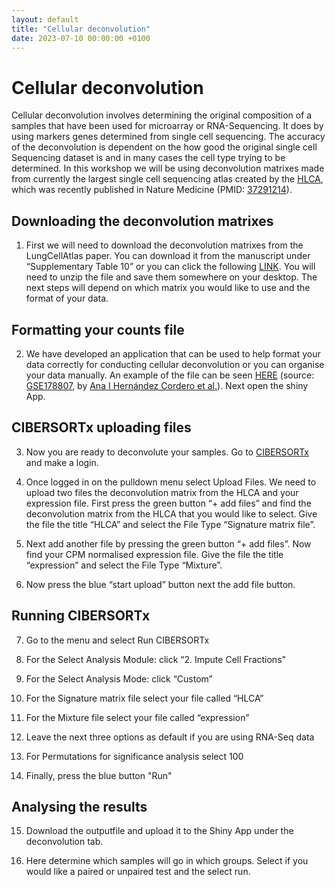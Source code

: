 ```yaml
---
layout: default
title: "Cellular deconvolution"
date: 2023-07-10 00:00:00 +0100
---
```

# Cellular deconvolution
Cellular deconvolution involves determining the original composition of a samples that have been used for microarray or RNA-Sequencing. It does by using markers genes determined from single cell sequencing. The accuracy of the deconvolution is dependent on the how good the original single cell Sequencing dataset is and in many cases the cell type trying to be determined. In this workshop we will be using deconvolution matrixes made from currently the largest single cell sequencing atlas created by the [HLCA](https://github.com/LungCellAtlas/HLCA), which was recently published in Nature Medicine (PMID: [37291214](https://pubmed.ncbi.nlm.nih.gov/37291214/)).


## Downloading the deconvolution matrixes 
1)	First we will need to download the deconvolution matrixes from the LungCellAtlas paper. You can download it from the manuscript under “Supplementary Table 10” or you can click the following [LINK](https://www.ncbi.nlm.nih.gov/pmc/articles/PMC10287567/bin/41591_2023_2327_MOESM6_ESM.zip). You will need to unzip the file and save them somewhere on your desktop. The next steps will depend on which matrix you would like to use and the format of your data.


## Formatting your counts file
2)	We have developed an application that can be used to help format your data correctly for conducting cellular deconvolution or you can organise your data manually. An example of the file can be seen [HERE](/assets/data/2023-07-10-mixture.tsv) (source: [GSE178807](https://www.ncbi.nlm.nih.gov/geo/query/acc.cgi?acc=GSE178807), by [Ana I Hernández Cordero et al.](https://doi.org/10.1164/rccm.202106-1440OC)). Next open the shiny App.


## CIBERSORTx uploading files
3)	Now you are ready to deconvolute your samples. Go to [CIBERSORTx](https://cibersortx.stanford.edu/) and make a login.

4)	Once logged in on the pulldown menu select Upload Files. We need to upload two files the deconvolution matrix from the HLCA and your expression file. First press the green button “+ add files” and find the deconvolution matrix from the HLCA that you would like to select. Give the file the title “HLCA” and select the File Type “Signature matrix file”.

5)	Next add another file by pressing the green button “+ add files”.  Now find your CPM normalised expression file. Give the file the title “expression” and select the File Type “Mixture”.

6)	Now press the blue “start upload” button next the add file button.  


## Running CIBERSORTx
7)	Go to the menu and select Run CIBERSORTx

8)	For the Select Analysis Module: click “2. Impute Cell Fractions”

9)	For the Select Analysis Mode: click “Custom”

10)	For the Signature matrix file select your file called “HLCA”

11)	For the Mixture file select your file called “expression”

12)	Leave the next three options as default if you are using RNA-Seq data

13)	For Permutations for significance analysis select 100

14)	Finally, press the blue button "Run"


## Analysing the results 
15)	Download the outputfile and upload it to the Shiny App under the deconvolution tab.

16)	Here determine which samples will go in which groups. Select if you would like a paired or unpaired test and the select run.   
